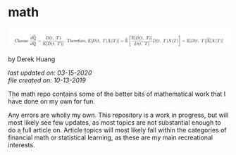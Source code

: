 # math

![./banner.png](./banner.png)

by Derek Huang

_last updated on: 03-15-2020_  
_file created on: 10-13-2019_

The math repo contains some of the better bits of mathematical work that I have done on my own for fun.

Any errors are wholly my own. This repository is a work in progress, but will most likely see few updates, as most topics are not substantial enough to do a full article on. Article topics will most likely fall within the categories of financial math or statistical learning, as these are my main recreational interests.
